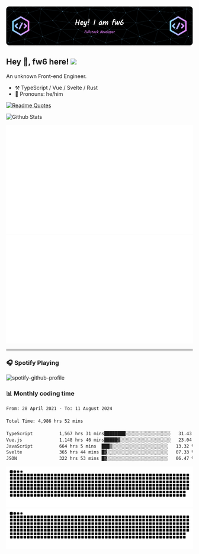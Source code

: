 ![Header](github-header-image.png)

## Hey 👋, fw6 here! <img src="https://github.githubassets.com/images/mona-whisper.gif" height="24" />


An unknown Front-end Engineer.

-   :hammer_and_pick: TypeScript / Vue / Svelte / Rust
-   :man: Pronouns: he/him


[![Readme Quotes](https://quotes-github-readme.vercel.app/api?type=horizontal&theme=algolia)](https://github.com/piyushsuthar/github-readme-quotes)



![Github Stats](https://github-readme-stats.vercel.app/api?username=fw6&bg_color=30,e96443,904e95&title_color=fff&text_color=fff)

![](https://raw.githubusercontent.com/fw6/github-stats-transparent/output/generated/overview.svg)
![](https://raw.githubusercontent.com/fw6/github-stats-transparent/output/generated/languages.svg)


---

### 🎧 Spotify Playing

<!-- ![spotify-github-profile](/img/default.svg) -->

![spotify-github-profile](https://spotify-github-profile.vercel.app/api/view.svg?uid=r6wn4hdvypv0lkzyrj0e0pjct&cover_image=true&theme=default&show_offline=true&background_color=9a10ad&interchange=true&bar_color_cover=true)



### :bar_chart: Monthly coding time 

<!--START_SECTION:waka-->

```txt
From: 28 April 2021 - To: 11 August 2024

Total Time: 4,986 hrs 52 mins

TypeScript          1,567 hrs 31 mins████████░░░░░░░░░░░░░░░░░   31.43 %
Vue.js              1,148 hrs 46 mins█████▓░░░░░░░░░░░░░░░░░░░   23.04 %
JavaScript          664 hrs 5 mins  ███▒░░░░░░░░░░░░░░░░░░░░░   13.32 %
Svelte              365 hrs 44 mins █▓░░░░░░░░░░░░░░░░░░░░░░░   07.33 %
JSON                322 hrs 53 mins █▓░░░░░░░░░░░░░░░░░░░░░░░   06.47 %
```

<!--END_SECTION:waka-->




![github contribution grid snake animation](https://raw.githubusercontent.com/platane/platane/output/github-contribution-grid-snake-dark.svg#gh-dark-mode-only)![github contribution grid snake animation](https://raw.githubusercontent.com/platane/platane/output/github-contribution-grid-snake.svg#gh-light-mode-only)
